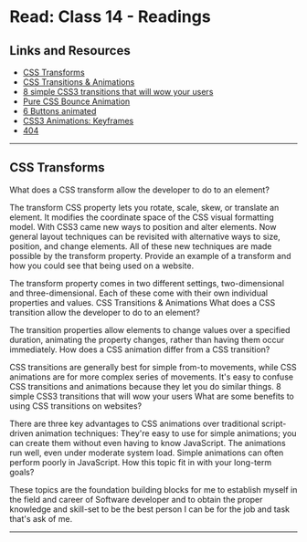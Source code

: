 # Read: Class 14 - Readings

## Links and Resources

- [CSS Transforms](https://learn.shayhowe.com/advanced-html-css/css-transforms/)
- [CSS Transitions & Animations](https://learn.shayhowe.com/advanced-html-css/transitions-animations/)
- [8 simple CSS3 transitions that will wow your users](https://www.webdesignerdepot.com/2014/05/8-simple-css3-transitions-that-will-wow-your-users)
- [Pure CSS Bounce Animation](https://codepen.io/dp_lewis/pen/QWMxRR)
- [6 Buttons animated](https://codepen.io/retyui/pen/ByoaXV)
- [CSS3 Animations: Keyframes](https://codepen.io/akshaychauhan/pen/dyBqVo)
- [404](https://codepen.io/kieranfivestars/pen/MYdQxX)

<hr>

## CSS Transforms

What does a CSS transform allow the developer to do to an element?

The transform CSS property lets you rotate, scale, skew, or translate an element. It modifies the coordinate space of the CSS visual formatting model. With CSS3 came new ways to position and alter elements. Now general layout techniques can be revisited with alternative ways to size, position, and change elements. All of these new techniques are made possible by the transform property.
Provide an example of a transform and how you could see that being used on a website.

The transform property comes in two different settings, two-dimensional and three-dimensional. Each of these come with their own individual properties and values.
CSS Transitions & Animations
What does a CSS transition allow the developer to do to an element?

The transition properties allow elements to change values over a specified duration, animating the property changes, rather than having them occur immediately.
How does a CSS animation differ from a CSS transition?

CSS transitions are generally best for simple from-to movements, while CSS animations are for more complex series of movements. It's easy to confuse CSS transitions and animations because they let you do similar things.
8 simple CSS3 transitions that will wow your users
What are some benefits to using CSS transitions on websites?

There are three key advantages to CSS animations over traditional script-driven animation techniques: They're easy to use for simple animations; you can create them without even having to know JavaScript. The animations run well, even under moderate system load. Simple animations can often perform poorly in JavaScript.
How this topic fit in with your long-term goals?

These topics are the foundation building blocks for me to establish myself in the field and career of Software developer and to obtain the proper knowledge and skill-set to be the best person I can be for the job and task that's ask of me.

<hr>
